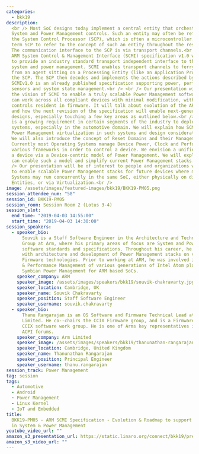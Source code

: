 ```yaml
---
categories:
  - bkk19
description:
  <br /> Most SoC designs today implement a central entity that orchestrates
  System and Power Management controls. Such an entity may often be referred to as
  the System Control Processor (SCP), which is often a microcontroller. We use the
  term SCP to refer to the concept of such an entity throughout the rest of this abstract.
  The communication interface to the SCP is via transport channels.<br /> <br /> The
  ARM System Control & Management Interface (SCMI) specification v1.0 was designed
  to provide an industry standard transport independent interface to the SCP to enable
  system and power management. SCMI enables transport channels to ferry SCMI commands
  from an agent sitting on a Processing Entity (like an Application Processor) to
  the SCP. The SCP then decodes and implements the actions described by the SCMI commands.
  SCMIv1.0 is an already published specification supporting power, performance, clocks,
  sensors and system state management.<br /> <br /> Our presentation will talk about
  the vision of SCMI to enable a truly scalable Power Management software stack that
  can work across all compliant devices with minimal modification, with device specific
  controls resident in firmware. It will talk about evolution of the ARM SCMI Specification
  and how the next revision of the specification will enable next-generation system
  designs, especially touching a few key areas as outlined below.<br /> <br /> There
  is a growing requirement in certain segments of the industry to deploy virtualized
  systems, especially in the automotive domain. We will explain how SCMI can enable
  Power Management virtualization in such systems and design considerations thereof.
  We will also introduce the concept of Reset Domains and their Management via SCMI.
  Currently most Operating Systems manage Device Power, Clock and Performance via
  various frameworks in order to control a device. We envision a unified way of managing
  a device via a Device-centric model of Power Management. We will explain how SCMI
  can enable such a model and simplify current Power Management stacks.<br /> <br
  /> Our presentation will be of interest to people and organizations who are looking
  to enable scalable Power Management stacks for future devices where multiple Operating
  Systems may run concurrently in the same SoC, either physically on different Processing
  Entities, or via Virtualization.<br />
image: /assets/images/featured-images/bkk19/BKK19-PM05.png
session_attendee_num: "58"
session_id: BKK19-PM05
session_room: Session Room 2 (Lotus 3-4)
session_slot:
  end_time: "2019-04-03 14:55:00"
  start_time: "2019-04-03 14:30:00"
session_speakers:
  - speaker_bio:
      Souvik is a Staff Software Engineer in the Architecture and Technology
      Group at Arm, where his primary areas of focus are System and Power Management
      software standards and specifications. Throughout his career, he has been associated
      with architecture and development of Power Management stacks on various OS and
      Firmware technologies. Prior to working at ARM, he was involved in Android Power
      & Performance Management of various generations of Intel Atom platforms, and with
      Symbian Power Management for ARM based SoCs.
    speaker_company: ARM
    speaker_image: /assets/images/speakers/bkk19/souvik-chakravarty.jpg
    speaker_location: Cambridge, UK
    speaker_name: Souvik Chakravarty
    speaker_position: Staff Software Engineer
    speaker_username: souvik.chakravarty
  - speaker_bio:
      Thanu Rangarajan is an OS Software and Firmware Technical Lead at Arm
      Limited. He co--chairs the CCIX Firmware group, and is a Firmware lead with the
      CCIX software work group. He is one of Arms key representatives in the UEFI and
      ACPI forums.
    speaker_company: Arm Limited
    speaker_image: /assets/images/speakers/bkk19/thanunathan-rangarajan.jpg
    speaker_location: Cambridge, United Kingdom
    speaker_name: Thanunathan Rangarajan
    speaker_position: Principal Engineer
    speaker_username: thanu.rangarajan
session_track: Power Management
tag: session
tags:
  - Automotive
  - Android
  - Power Management
  - Linux Kernel
  - IoT and Embedded
title:
  BKK19-PM05 - ARM SCMI Specification - Evolution & Roadmap to support improvements
  in System & Power Management
youtube_video_url: ""
amazon_s3_presentation_url: https://static.linaro.org/connect/bkk19/presentations/bkk19-pm05.pdf
amazon_s3_video_url: ""
---
```

